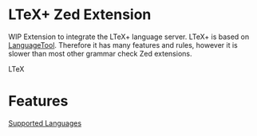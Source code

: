 # LTeX+ Zed Extension
WIP Extension to integrate the LTeX+ language server.
LTeX+ is based on [LanguageTool](https://languagetool.org/). Therefore it has many features and rules, however it is slower than most other grammar check Zed extensions.

LTeX
# Features
[Supported Languages](https://ltex-plus.github.io/ltex-plus/supported-languages.html)
